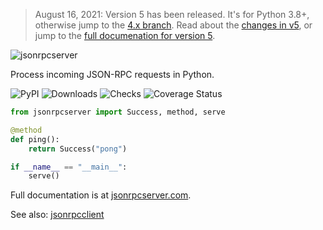 > August 16, 2021: Version 5 has been released. It's for Python 3.8+, otherwise
> jump to the [4.x
> branch](https://github.com/explodinglabs/jsonrpcserver/tree/4.x). Read about
> the [changes in v5](https://composed.blog/jsonrpcserver-5-changes), or jump to
> the [full documenation for version
> 5](https://www.jsonrpcserver.com/en/stable/).

<img
    alt="jsonrpcserver"
    style="margin: 0 auto;"
    src="https://github.com/explodinglabs/jsonrpcserver/blob/master/docs/logo.png?raw=true"
/>

Process incoming JSON-RPC requests in Python.

![PyPI](https://img.shields.io/pypi/v/jsonrpcserver.svg)
![Downloads](https://pepy.tech/badge/jsonrpcserver/week)
![Checks](https://github.com/explodinglabs/jsonrpcserver/actions/workflows/checks.yml/badge.svg)
![Coverage Status](https://coveralls.io/repos/github/explodinglabs/jsonrpcserver/badge.svg?branch=master)

```python
from jsonrpcserver import Success, method, serve

@method
def ping():
    return Success("pong")

if __name__ == "__main__":
    serve()
```

Full documentation is at [jsonrpcserver.com](https://www.jsonrpcserver.com/).

See also: [jsonrpcclient](https://www.jsonrpcclient.com/)
